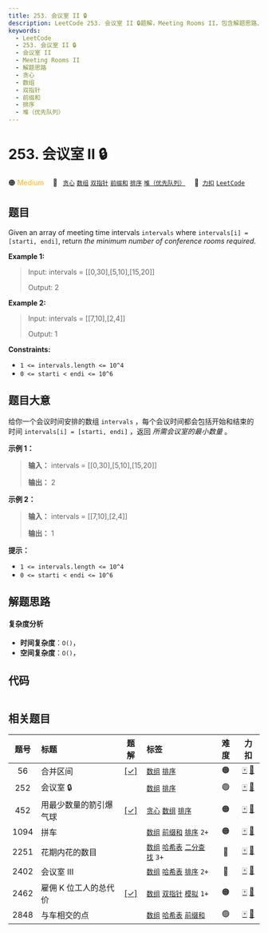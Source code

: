 ```yaml
---
title: 253. 会议室 II 🔒
description: LeetCode 253. 会议室 II 🔒题解，Meeting Rooms II，包含解题思路、复杂度分析以及完整的 JavaScript 代码实现。
keywords:
  - LeetCode
  - 253. 会议室 II 🔒
  - 会议室 II
  - Meeting Rooms II
  - 解题思路
  - 贪心
  - 数组
  - 双指针
  - 前缀和
  - 排序
  - 堆（优先队列）
---
```


# 253. 会议室 II 🔒

🟠 <font color=#ffb800>Medium</font>&emsp; 🔖&ensp; [`贪心`](/tag/greedy.md) [`数组`](/tag/array.md) [`双指针`](/tag/two-pointers.md) [`前缀和`](/tag/prefix-sum.md) [`排序`](/tag/sorting.md) [`堆（优先队列）`](/tag/heap-priority-queue.md)&emsp; 🔗&ensp;[`力扣`](https://leetcode.cn/problems/meeting-rooms-ii) [`LeetCode`](https://leetcode.com/problems/meeting-rooms-ii)

## 题目

Given an array of meeting time intervals `intervals` where `intervals[i] =
[starti, endi]`, return _the minimum number of conference rooms required_.



**Example 1:**

> Input: intervals = [[0,30],[5,10],[15,20]]
> 
> Output: 2

**Example 2:**

> Input: intervals = [[7,10],[2,4]]
> 
> Output: 1

**Constraints:**

  * `1 <= intervals.length <= 10^4`
  * `0 <= starti < endi <= 10^6`


## 题目大意

给你一个会议时间安排的数组 `intervals` ，每个会议时间都会包括开始和结束的时间 `intervals[i] = [starti, endi]`
，返回 _所需会议室的最小数量_ 。



**示例 1：**

> 
> 
> 
> 
> 
> **输入：** intervals = [[0,30],[5,10],[15,20]]
> 
> **输出：** 2
> 
> 

**示例 2：**

> 
> 
> 
> 
> 
> **输入：** intervals = [[7,10],[2,4]]
> 
> **输出：** 1
> 
> 



**提示：**

  * `1 <= intervals.length <= 10^4`
  * `0 <= starti < endi <= 10^6`


## 解题思路

#### 复杂度分析

- **时间复杂度**：`O()`，
- **空间复杂度**：`O()`，

## 代码

```javascript

```

## 相关题目

<!-- prettier-ignore -->
| 题号 | 标题 | 题解 | 标签 | 难度 | 力扣 |
| :------: | :------ | :------: | :------ | :------: | :------: |
| 56 | 合并区间 | [[✓]](/problem/0056.md) |  [`数组`](/tag/array.md) [`排序`](/tag/sorting.md) | 🟠 | [🀄️](https://leetcode.cn/problems/merge-intervals) [🔗](https://leetcode.com/problems/merge-intervals) |
| 252 | 会议室 🔒 |  |  [`数组`](/tag/array.md) [`排序`](/tag/sorting.md) | 🟢 | [🀄️](https://leetcode.cn/problems/meeting-rooms) [🔗](https://leetcode.com/problems/meeting-rooms) |
| 452 | 用最少数量的箭引爆气球 | [[✓]](/problem/0452.md) |  [`贪心`](/tag/greedy.md) [`数组`](/tag/array.md) [`排序`](/tag/sorting.md) | 🟠 | [🀄️](https://leetcode.cn/problems/minimum-number-of-arrows-to-burst-balloons) [🔗](https://leetcode.com/problems/minimum-number-of-arrows-to-burst-balloons) |
| 1094 | 拼车 |  |  [`数组`](/tag/array.md) [`前缀和`](/tag/prefix-sum.md) [`排序`](/tag/sorting.md) `2+` | 🟠 | [🀄️](https://leetcode.cn/problems/car-pooling) [🔗](https://leetcode.com/problems/car-pooling) |
| 2251 | 花期内花的数目 |  |  [`数组`](/tag/array.md) [`哈希表`](/tag/hash-table.md) [`二分查找`](/tag/binary-search.md) `3+` | 🔴 | [🀄️](https://leetcode.cn/problems/number-of-flowers-in-full-bloom) [🔗](https://leetcode.com/problems/number-of-flowers-in-full-bloom) |
| 2402 | 会议室 III |  |  [`数组`](/tag/array.md) [`哈希表`](/tag/hash-table.md) [`排序`](/tag/sorting.md) `2+` | 🔴 | [🀄️](https://leetcode.cn/problems/meeting-rooms-iii) [🔗](https://leetcode.com/problems/meeting-rooms-iii) |
| 2462 | 雇佣 K 位工人的总代价 | [[✓]](/problem/2462.md) |  [`数组`](/tag/array.md) [`双指针`](/tag/two-pointers.md) [`模拟`](/tag/simulation.md) `1+` | 🟠 | [🀄️](https://leetcode.cn/problems/total-cost-to-hire-k-workers) [🔗](https://leetcode.com/problems/total-cost-to-hire-k-workers) |
| 2848 | 与车相交的点 |  |  [`数组`](/tag/array.md) [`哈希表`](/tag/hash-table.md) [`前缀和`](/tag/prefix-sum.md) | 🟢 | [🀄️](https://leetcode.cn/problems/points-that-intersect-with-cars) [🔗](https://leetcode.com/problems/points-that-intersect-with-cars) |